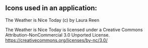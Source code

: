 ## Icons used in an application:
The Weather is Nice Today (c) by Laura Reen

The Weather is Nice Today is licensed under a
Creative Commons Attribution-NonCommercial 3.0 Unported License.
https://creativecommons.org/licenses/by-nc/3.0/
